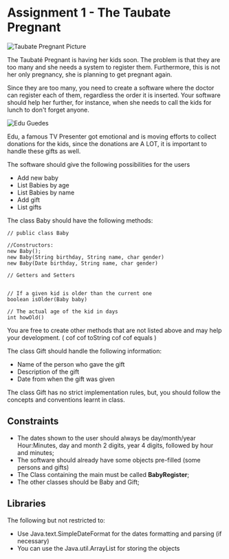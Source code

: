# Assignment 1 - The Taubate Pregnant

![Taubate Pregnant Picture](http://s2.glbimg.com/WbrblpkBMpk8y9riqM6040gUD4sdIs5pE77h-yAgkwdIoz-HdGixxa_8qOZvMp3w/s.glbimg.com/jo/g1/f/original/2012/11/07/falsa_gravida1.jpg)


The Taubaté Pregnant is having her kids soon. The problem is that they are too many and she needs a system to register them. Furthermore, this is not her only pregnancy, she is planning to get pregnant again.

Since they are too many, you need to create a software where the doctor can register each of them, regardless the order it is inserted. Your software should help her further, for instance, when she needs to call the kids for lunch to don't forget anyone.

![Edu Guedes](https://pbs.twimg.com/media/Ch462kjWUAAtgZt.jpg)

Edu, a famous TV Presenter got emotional and is moving efforts to collect donations for the kids, since the donations are A LOT, it is important to handle these gifts as well.

The software should give the following possibilities for the users


* Add new baby
* List Babies by age
* List Babies by name
* Add gift
* List gifts


The class Baby should have the following methods:

    // public class Baby

    //Constructors:
    new Baby();
    new Baby(String birthday, String name, char gender)
    new Baby(Date birthday, String name, char gender)

    // Getters and Setters


    // If a given kid is older than the current one
    boolean isOlder(Baby baby)

    // The actual age of the kid in days
    int howOld()

You are free to create other methods that are not listed above and may help your development. ( cof cof toString cof cof equals )


The class Gift should handle the following information:

* Name of the person who gave the gift
* Description of the gift
* Date from when the gift was given

The class Gift has no strict implementation rules, but, you should follow the concepts and conventions learnt in class.




## Constraints
  * The dates shown to the user should always be day/month/year Hour:Minutes, day and month 2 digits, year 4 digits, followed by hour and minutes;
  * The software should already have some objects pre-filled (some persons and gifts)
  * The Class containing the main must be called **BabyRegister**;
  * The other classes should be Baby and Gift;


## Libraries
  The following but not restricted to:
  * Use Java.text.SimpleDateFormat for the dates formatting and parsing (if necessary)
  * You can use the Java.util.ArrayList for storing the objects
